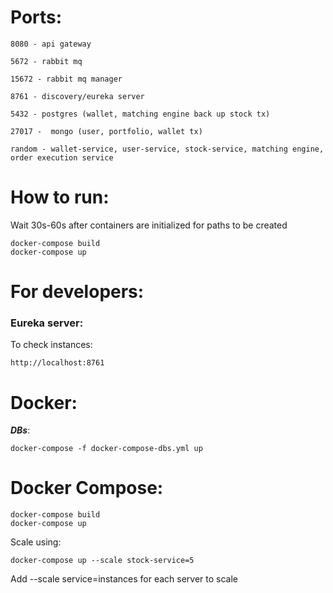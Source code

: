 
# Ports:

    8080 - api gateway

    5672 - rabbit mq
    
    15672 - rabbit mq manager

    8761 - discovery/eureka server
    
    5432 - postgres (wallet, matching engine back up stock tx)
    
    27017 -  mongo (user, portfolio, wallet tx)
    
    random - wallet-service, user-service, stock-service, matching engine, order execution service


# How to run:

Wait 30s-60s after containers are initialized for paths to be created
```
docker-compose build
docker-compose up
```
# For developers:

### Eureka server:

To check instances:
```
http://localhost:8761
```

# Docker:

***DBs***:
```
docker-compose -f docker-compose-dbs.yml up
```

# Docker Compose:

```
docker-compose build
docker-compose up
```
Scale using:

```
docker-compose up --scale stock-service=5
```

Add --scale service=instances for each server to scale
